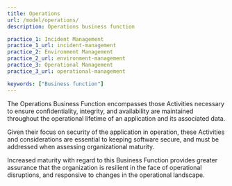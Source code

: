 ```yaml
---
title: Operations
url: /model/operations/
description: Operations business function

practice_1: Incident Management
practice_1_url: incident-management
practice_2: Environment Management
practice_2_url: environment-management
practice_3: Operational Management
practice_3_url: operational-management

keywords: ["Business function"]
---
```


The Operations Business Function encompasses those Activities necessary to ensure confidentiality, integrity, and availability are maintained throughout the operational lifetime of an application and its associated data.

Given their focus on security of the application in operation, these Activities and considerations are essential to keeping software secure, and must be addressed when assessing organizational maturity.

Increased maturity with regard to this Business Function provides greater assurance that the organization is resilient in the face of operational disruptions, and responsive to changes in the operational landscape.

